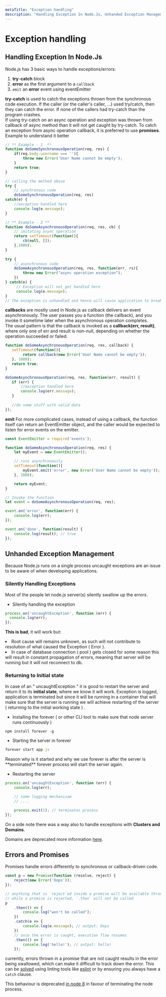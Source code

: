 ```yaml
---
metaTitle: "Exception handling"
description: "Handling Exception In Node.Js, Unhanded Exception Management, Errors and Promises"
---
```


# Exception handling



## Handling Exception In Node.Js


Node.js has 3 basic ways to handle exceptions/errors:

1. **try**-**catch** block
1. **error** as the first argument to a `callback`
1. `emit` an **error** event using eventEmitter

**try-catch** is used to catch the exceptions thrown from the synchronous code execution. If the caller (or the caller's caller, ...) used try/catch, then they can catch the error. If none of the callers had try-catch than the program crashes.<br />
If using try-catch on an async operation and exception was thrown from callback of async method than it will not get caught by try-catch. To catch an exception from async operation callback, it is preferred to use **promises**.<br />
Example to understand it better

```js
// ** Example - 1  **
function doSomeSynchronousOperation(req, res) {
    if(req.body.username === ''){
        throw new Error('User Name cannot be empty');
    }  
    return true;  
}

// calling the method above
try {
    // synchronous code   
    doSomeSynchronousOperation(req, res)    
catch(e) {
    //exception handled here   
    console.log(e.message);  
} 

// ** Example - 2 **
function doSomeAsynchronousOperation(req, res, cb) {
    // imitating async operation
    return setTimeout(function(){
        cb(null, []);
    },1000);
}
 
try {
    // asynchronous code   
    doSomeAsynchronousOperation(req, res, function(err, rs){
        throw new Error("async operation exception");
    })   
} catch(e) {
     // Exception will not get handled here
     console.log(e.message);  
}
// The exception is unhandled and hence will cause application to break

```

**callbacks** are mostly used in Node.js as callback delivers an event asynchronously. The user passes you a function (the callback), and you invoke it sometime later when the asynchronous operation completes.<br />
The usual pattern is that the callback is invoked as a **callback(err, result)**, where only one of err and result is non-null, depending on whether the operation succeeded or failed.

```js
function doSomeAsynchronousOperation(req, res, callback) {
   setTimeout(function(){
        return callback(new Error('User Name cannot be empty'));    
   }, 1000);  
   return true;
}

doSomeAsynchronousOperation(req, res, function(err, result) {
   if (err) {
       //exception handled here 
       console.log(err.message);
   }
   
   //do some stuff with valid data
});

```

**emit** For more complicated cases, instead of using a callback, the function itself can return an EventEmitter object, and the caller would be expected to listen for error events on the emitter.

```js
const EventEmitter = require('events');

function doSomeAsynchronousOperation(req, res) {
    let myEvent = new EventEmitter();

    // runs asynchronously
    setTimeout(function(){
        myEvent.emit('error', new Error('User Name cannot be empty'));
    }, 1000);

    return myEvent;
}

// Invoke the function
let event = doSomeAsynchronousOperation(req, res);

event.on('error', function(err) {
    console.log(err);
});

event.on('done', function(result) {
    console.log(result); // true
});

```



## Unhanded Exception Management


Because Node.js runs on a single process uncaught exceptions are an issue to be aware of when developing applications.

### Silently Handling Exceptions

Most of the people let node.js server(s) silently swallow up the errors.

- Silently handling the exception

```js
process.on('uncaughtException', function (err) {
  console.log(err);
});

```

**This is bad**, it will work but:

<li>
Root cause will remains unknown, as such will not contribute to resolution of what caused the Exception ( Error ).
</li>
<li>
In case of database connection ( pool ) gets closed for some reason this will result in constant propagation of errors, meaning that server will be running but it will not reconnect to db.
</li>

### Returning to Initial state

In case of an " uncaughtException " it is good to restart the server and return it to its **initial state**, where we know it will work. Exception is logged, application is terminated but since it will be running in a container that will make sure that the server is running we will achieve restarting of the server ( returning to the initial working state ) .

- Installing the forever ( or other CLI tool to make sure that node server runs continuously )

```js
npm install forever -g

```


- Starting the server in forever

```js
forever start app.js

```

> 
<p>Reason why is it started and why we use forever is after the server is
**terminated** forever process will start the server again.</p>


- Restarting the server

```js
process.on('uncaughtException', function (err) {
    console.log(err);

    // some logging mechanisam
    // ....        

    process.exit(1); // terminates process
});

```

On a side note there was a way also to handle exceptions with **Clusters and Domains**.

Domains are deprecated more information [here](https://nodejs.org/api/domain.html).



## Errors and Promises


Promises handle errors differently to synchronous or callback-driven code.

```js
const p = new Promise(function (resolve, reject) {
    reject(new Error('Oops'));
});

// anything that is `reject`ed inside a promise will be available through catch
// while a promise is rejected, `.then` will not be called
p
    .then(() => {
        console.log("won't be called");
    })
    .catch(e => {
        console.log(e.message); // output: Oops
    })
    // once the error is caught, execution flow resumes
    .then(() => {
        console.log('hello!'); // output: hello!
    });

```

currently, errors thrown in a promise that are not caught results in the error being swallowed, which can make it difficult to track down the error. This can be [solved](https://www.npmjs.com/package/eslint-plugin-promise) using linting tools like [eslint](http://eslint.org/) or by ensuring you always have a `catch` clause.

This behaviour is deprecated [in node 8](https://nodejs.org/dist/latest-v8.x/docs/api/deprecations.html#deprecations_dep0018_unhandled_promise_rejections) in favour of terminating the node process.

